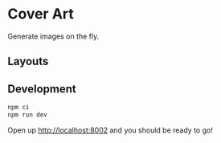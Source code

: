 # Cover Art

Generate images on the fly.

## Layouts

## Development


```sh
npm ci
npm run dev
```

Open up [http://localhost:8002](http://localhost:8002) and you should be ready to go!

